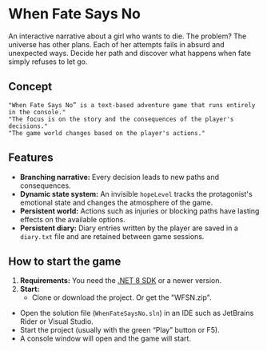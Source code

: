 # When Fate Says No

An interactive narrative about a girl who wants to die. The problem? The universe has other plans. Each of her attempts fails in absurd and unexpected ways. Decide her path and discover what happens when fate simply refuses to let go.

## Concept

    "When Fate Says No” is a text-based adventure game that runs entirely in the console."
    "The focus is on the story and the consequences of the player's decisions."
    "The game world changes based on the player's actions."

## Features

* **Branching narrative:** Every decision leads to new paths and consequences.
* **Dynamic state system:** An invisible `hopeLevel` tracks the protagonist's emotional state and changes the atmosphere of the game.
* **Persistent world:** Actions such as injuries or blocking paths have lasting effects on the available options.
* **Persistent diary:** Diary entries written by the player are saved in a `diary.txt` file and are retained between game sessions.

## How to start the game

1.  **Requirements:** You need the [.NET 8 SDK](https://dotnet.microsoft.com/en-us/download) or a newer version.
2.  **Start:**
    * Clone or download the project. Or get the "WFSN.zip".
* Open the solution file (`WhenFateSaysNo.sln`) in an IDE such as JetBrains Rider or Visual Studio.
* Start the project (usually with the green “Play” button or F5).
* A console window will open and the game will start.
